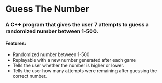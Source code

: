 # Guess The Number

### A C++ program that gives the user 7 attempts to guess a randomized number between 1-500.

#### Features: 

  - Randomized number between 1-500
  - Replayable with a new number generated after each game
  - Tells the user whether the number is higher or lower.
  - Tells the user how many attempts were remaining after guessing the correct number.
